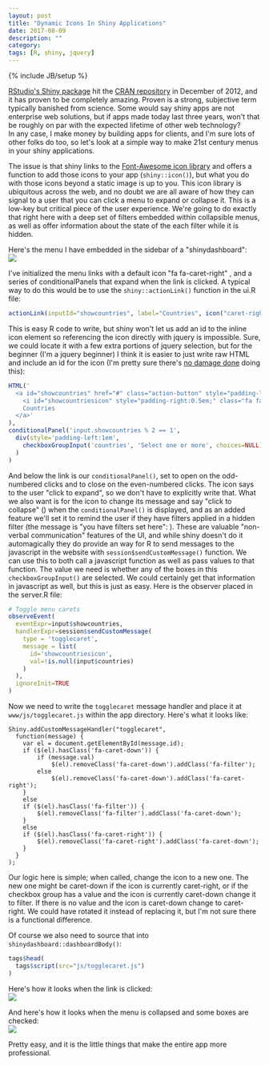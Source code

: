 ```yaml
---
layout: post
title: "Dynamic Icons In Shiny Applications"
date: 2017-08-09
description: ""
category: 
tags: [R, shiny, jquery]
---
```

{% include JB/setup %}


[RStudio's Shiny package](http://shiny.rstudio.com/) hit the [CRAN repository](https://cran.r-project.org/) in December of 2012, and it has proven to be completely amazing. Proven is a strong, subjective term typically banished from science. Some would say shiny apps are not enterprise web solutions, but if apps made today last three years, won't that be roughly on par with the expected lifetime of other web technology?   
In any case, I make money by building apps for clients, and I'm sure lots of other folks do too, so let's look at a simple way to make 21st century menus in your shiny applications.

The issue is that shiny links to the [Font-Awesome icon library](http://fontawesome.io/) and offers a function to add those icons to your app (`shiny::icon()`), but what you do with those icons beyond a static image is up to you. This icon library is ubiquitous across the web, and no doubt we are all aware of how they can signal to a user that you can click a menu to expand or collapse it. This is a low-key but critical piece of the user experience. We're going to do exactly that right here with a deep set of filters embedded within collapsible menus, as well as offer information about the state of the each filter while it is hidden.  

Here's the menu I have embedded in the sidebar of a "shinydashboard":  
![](/assets/blog/dynamicIconsShiny/img/beforefilter.png)

I've initialized the menu links with a default icon "fa fa-caret-right" <i class="fa fa-caret-right"></i>, and a series of conditionalPanels that expand when the link is clicked. A typical way to do this would be to use the `shiny::actionLink()` function in the ui.R file:  


```r
actionLink(inputId="showcountries", label="Countries", icon("caret-right"))
```

This is easy R code to write, but shiny won't let us add an id to the inline icon element so referencing the icon directly with jquery is impossible. Sure, we could locate it with a few extra portions of jquery selection, but for the beginner (I'm a jquery beginner) I think it is easier to just write raw HTML and include an id for the icon (I'm pretty sure there's [no damage done](https://stackoverflow.com/questions/9193293/does-too-many-ids-hurt-performace) doing this):  


```r
HTML('
  <a id="showcountries" href="#" class="action-button" style="padding-left:1em;" width="100%">
    <i id="showcountriesicon" style="padding-right:0.5em;" class="fa fa-caret-right"></i>
    Countries
  </a>'
),
conditionalPanel('input.showcountries % 2 == 1',
  div(style='padding-left:1em', 
    checkboxGroupInput('countries', 'Select one or more', choices=NULL)
  )
)
```

And below the link is our `conditionalPanel()`, set to open on the odd-numbered clicks and to close on the even-numbered clicks. The <i class="fa fa-caret-right"></i> icon says to the user "click to expand",  so we don't have to explicitly write that. What we also want is for the icon to change its message and say "click to collapse" (<i class="fa fa-caret-down"></i>) when the `conditionalPanel()` is displayed, and as an added feature we'll set it to remind the user if they have filters applied in a hidden filter (the message is "you have filters set here": <i class="fa fa-filter"></i>). These are valuable "non-verbal communication" features of the UI, and while shiny doesn't do it automagically they do provide an way for R to send messages to the javascript in the website with `session$sendCustomMessage()` function. We can use this to both call a javascript function as well as pass values to that function. The value we need is whether any of the boxes in this `checkboxGroupInput()` are selected. We could certainly get that information in javascript as well, but this is just as easy. Here is the observer placed in the server.R file:    


```r
# Toggle menu carets
observeEvent(
  eventExpr=input$showcountries, 
  handlerExpr=session$sendCustomMessage(
    type = 'togglecaret', 
    message = list(
      id='showcountriesicon', 
      val=!is.null(input$countries)
    )
  ),
  ignoreInit=TRUE
)
```

Now we need to write the `togglecaret` message handler and place it at `www/js/togglecaret.js` within the app directory. Here's what it looks like:

```
Shiny.addCustomMessageHandler("togglecaret",
  function(message) {
    var el = document.getElementById(message.id);
    if ($(el).hasClass('fa-caret-down')) {
        if (message.val) 
            $(el).removeClass('fa-caret-down').addClass('fa-filter');
        else 
            $(el).removeClass('fa-caret-down').addClass('fa-caret-right');
    }
    else 
    if ($(el).hasClass('fa-filter')) {
        $(el).removeClass('fa-filter').addClass('fa-caret-down');
    }
    else
    if ($(el).hasClass('fa-caret-right')) {
        $(el).removeClass('fa-caret-right').addClass('fa-caret-down');
    }
  }
);

```

Our logic here is simple; when called, change the icon to a new one. The new one might be caret-down if the icon is currently caret-right, or if the checkbox group has a value and the icon is currently caret-down change it to filter. If there is no value and the icon is caret-down change to caret-right. We could have rotated it instead of replacing it, but I'm not sure there is a functional difference.  

Of course we also need to source that into `shinydashboard::dashboardBody()`:  

```r
tags$head(
  tags$script(src="js/togglecaret.js")
)
```

Here's how it looks when the link is clicked:  
![](/assets/blog/dynamicIconsShiny/img/expandedfilters.png)

And here's how it looks when the menu is collapsed and some boxes are checked:  
![](/assets/blog/dynamicIconsShiny/img/collapsedfilters.png)

Pretty easy, and it is the little things that make the entire app more professional.  













